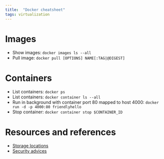 ```yaml
---
title:  "Docker cheatsheet"
tags: virtualization
---
```

# Images
* Show images: `docker images ls --all`
* Pull image: `docker pull [OPTIONS] NAME[:TAG|@DIGEST]`

# Containers
* List containers: `docker ps`
* List containers: `docker container ls --all`
* Run in background with container port 80 mapped to host 4000: `docker run -d -p 4000:80 friendlyhello`
* Stop container: `docker container stop $CONTAINER_ID`

# Resources and references
* [Storage locations](https://forums.docker.com/t/can-i-store-docker-containers-on-two-different-mount-points-of-the-same-machine/21758)
* [Security advices](https://snyk.io/blog/10-docker-image-security-best-practices/)
